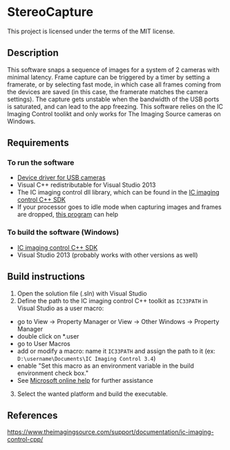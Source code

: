 # StereoCapture

This project is licensed under the terms of the MIT license.

## Description

This software snaps a sequence of images for a system of 2 cameras with minimal latency. 
Frame capture can be triggered by a timer by setting a framerate, or by selecting fast mode, 
in which case all frames coming from the devices are saved (in this case, the framerate matches the camera settings).
The capture gets unstable when the bandwidth of the USB ports is saturated, and can lead to the app freezing.
This software relies on the IC Imaging Control toolikt and only works for The Imaging Source cameras on Windows.

## Requirements

### To run the software

- [Device driver for USB cameras](https://www.theimagingsource.com/support/downloads-for-windows/device-drivers/icwdmuvccamtis/)
- Visual C++ redistributable for Visual Studio 2013
- The IC imaging control dll library, which can be found in the [IC imaging control C++ SDK](https://www.theimagingsource.com/support/downloads-for-windows/software-development-kits-sdks/icimagingcontrol/)
- If your processor goes to idle mode when capturing images and frames are dropped, [this program](https://www.theimagingsource.com/support/downloads-for-windows/software-tools/procidlestateman/) can help

### To build the software (Windows)

- [IC imaging control C++ SDK](https://www.theimagingsource.com/support/downloads-for-windows/software-development-kits-sdks/icimagingcontrol/)
- Visual Studio 2013 (probably works with other versions as well)

## Build instructions

1. Open the solution file (.sln) with Visual Studio
2. Define the path to the IC imaging control C++ toolkit as `IC33PATH` in Visual Studio as a user macro:
  * go to View -> Property Manager or View -> Other Windows -> Property Manager
  * double click on *.user
  * go to User Macros
  * add or modify a macro: name it `IC33PATH` and assign the path to it (ex: `D:\username\Documents\IC Imaging Control 3.4`)
  * enable "Set this macro as an environment variable in the build environment check box."
  * See [Microsoft online help](https://msdn.microsoft.com/en-us/library/669zx6zc.aspx) for further assistance
3. Select the wanted platform and build the executable.


## References

https://www.theimagingsource.com/support/documentation/ic-imaging-control-cpp/